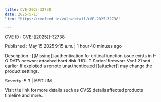 ```yaml
---
title: CVE-2025-32738
date: 2025-5-15
lien: "https://cvefeed.io/vuln/detail/CVE-2025-32738"

---
```


CVE ID : CVE-[[2025]]-32738

Published :  May 15
2025
9:15 a.m. | 1 hour
40 minutes ago

Description : [[Missing]] authentication for critical function issue exists in I-O DATA network attached hard disk 'HDL-T Series' firmware Ver.1.21 and earlier. If exploited
a remote unauthenticated [[attacker]] may change the product settings.

Severity: 5.3 | MEDIUM

Visit the link for more details
such as CVSS details
affected products
timeline
and more...
